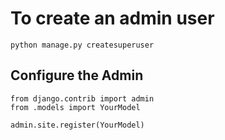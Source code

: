 # To create an admin user

```
python manage.py createsuperuser
```

## Configure the Admin 

```
from django.contrib import admin
from .models import YourModel

admin.site.register(YourModel)
```